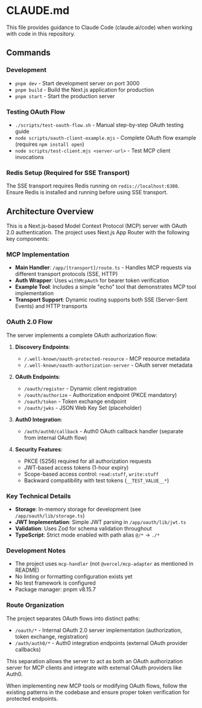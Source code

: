 # CLAUDE.md

This file provides guidance to Claude Code (claude.ai/code) when working with code in this repository.

## Commands

### Development

- `pnpm dev` - Start development server on port 3000
- `pnpm build` - Build the Next.js application for production
- `pnpm start` - Start the production server

### Testing OAuth Flow

- `./scripts/test-oauth-flow.sh` - Manual step-by-step OAuth testing guide
- `node scripts/oauth-client-example.mjs` - Complete OAuth flow example (requires `npm install open`)
- `node scripts/test-client.mjs <server-url>` - Test MCP client invocations

### Redis Setup (Required for SSE Transport)

The SSE transport requires Redis running on `redis://localhost:6380`. Ensure Redis is installed and running before using SSE transport.

## Architecture Overview

This is a Next.js-based Model Context Protocol (MCP) server with OAuth 2.0 authentication. The project uses Next.js App Router with the following key components:

### MCP Implementation

- **Main Handler**: `/app/[transport]/route.ts` - Handles MCP requests via different transport protocols (SSE, HTTP)
- **Auth Wrapper**: Uses `withMcpAuth` for bearer token verification
- **Example Tool**: Includes a simple "echo" tool that demonstrates MCP tool implementation
- **Transport Support**: Dynamic routing supports both SSE (Server-Sent Events) and HTTP transports

### OAuth 2.0 Flow

The server implements a complete OAuth authorization flow:

1. **Discovery Endpoints**:

   - `/.well-known/oauth-protected-resource` - MCP resource metadata
   - `/.well-known/oauth-authorization-server` - OAuth server metadata

2. **OAuth Endpoints**:

   - `/oauth/register` - Dynamic client registration
   - `/oauth/authorize` - Authorization endpoint (PKCE mandatory)
   - `/oauth/token` - Token exchange endpoint
   - `/oauth/jwks` - JSON Web Key Set (placeholder)

3. **Auth0 Integration**:

   - `/auth/auth0/callback` - Auth0 OAuth callback handler (separate from internal OAuth flow)

4. **Security Features**:
   - PKCE (S256) required for all authorization requests
   - JWT-based access tokens (1-hour expiry)
   - Scope-based access control: `read:stuff`, `write:stuff`
   - Backward compatibility with test tokens (`__TEST_VALUE__*`)

### Key Technical Details

- **Storage**: In-memory storage for development (see `/app/oauth/lib/storage.ts`)
- **JWT Implementation**: Simple JWT parsing in `/app/oauth/lib/jwt.ts`
- **Validation**: Uses Zod for schema validation throughout
- **TypeScript**: Strict mode enabled with path alias `@/*` → `./*`

### Development Notes

- The project uses `mcp-handler` (not `@vercel/mcp-adapter` as mentioned in README)
- No linting or formatting configuration exists yet
- No test framework is configured
- Package manager: pnpm v8.15.7

### Route Organization

The project separates OAuth flows into distinct paths:

- `/oauth/*` - Internal OAuth 2.0 server implementation (authorization, token exchange, registration)
- `/auth/auth0/*` - Auth0 integration endpoints (external OAuth provider callbacks)

This separation allows the server to act as both an OAuth authorization server for MCP clients and integrate with external OAuth providers like Auth0.

When implementing new MCP tools or modifying OAuth flows, follow the existing patterns in the codebase and ensure proper token verification for protected endpoints.
